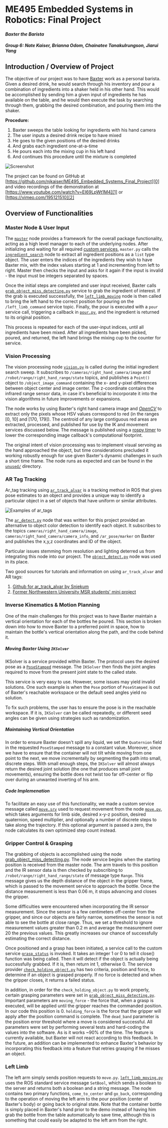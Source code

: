 ME495 Embedded Systems in Robotics: Final Project
==============
#### *Baxter the Barista*
#### *Group 6: Nate Kaiser, Brianna Odom, Chainatee Tanakulrungson, Jiarui Yang*

## Introduction / Overview of Project
The objective of our project was to have [Baxter][99] work as a personal barista. Given a desired drink, he would search through his inventory and pour a combination of ingredients into a shaker held in his other hand. This would be accomplished by sending him a given input of ingredients he has available on the table, and he would then execute the task by searching through them, grabbing the desired combination, and pouring them into the shaker.  

**Procedure:**   
1. Baxter sweeps the table looking for ingredients with his hand camera   
2. The user inputs a desired drink recipe to have mixed   
3. He goes to the given positions of the desired drinks   
4. And grabs each ingredient one-at-a-time   
5. He pours each into the mixing cup in his left hand   
6. And continues this procedure until the mixture is completed   

![Screenshot](https://github.com/njkaiser/ME495_Embedded_Systems_Final_Project/blob/master/media/BaxterPouring.JPG)

The project can be found on GitHub at [https://github.com/njkaiser/ME495_Embedded_Systems_Final_Project][0] and video recordings of the demonstration at [https://www.youtube.com/watch?v=EI69LpWt1M4][1] or [https://vimeo.com/195121510][2]


## Overview of Functionalities
### Master Node & User Input
The [`master`][3] node provides a framework for the overall package functionality, acting as a high level manager to each of the underlying nodes. After initializing and waiting for all required [custom services][4], `master.py` calls the [`ingredient_search`][5] node to extract all ingredient positions as a `list` type object. The user enters the indices of the ingredients they wish to have Baxter mix, with the index values starting at 1 and incrementing from left to right. Master then checks the input and asks for it again if the input is invalid - the input must be integers separated by spaces.

Once the initial steps are completed and user input received, Baxter calls [`grab_object_miss_detecting.py`][6] service to grab the ingredient of interest. If the grab is executed successfully, the [`left_limb_moving`][7] node is then called to bring the left hand to the correct position for pouring on the `/left_limb_command` service topic. Finally, the pour is executed with a `pour` service call, triggering a callback in [`pour.py`][8], and the ingredient is returned to its original position.

This process is repeated for each of the user-input indices, until all ingredients have been mixed. After all ingredients have been picked, poured, and returned, the left hand brings the mixing cup to the counter for service.


### Vision Processing
The vision processing node [`vision.py`][9] is called during the initial ingredient search sweep. It subscribes to `/cameras/right_hand_camera/image` and `/robot/range/right_hand_range/state` topics, and publishes a `Point()` object to `/object_image_command` containing the x- and y-pixel differences between object center and image center. The z-coordinate contains the infrared range sensor data, in case it's beneficial to incorporate it into the vision algorithms in future improvements or expansions.

The node works by using Baxter's right hand camera image and [*OpenCV*][10] to extract only the pixels whose HSV values correspond to red (in the ranges [0, 10] and [170, 179]). The centroid of any large contiguous red areas are extracted, processed, and published for use by the IK and movement services discussed below. The message is published using a [rospy timer][11] to lower the corresponding image callback's computational footprint.

The original intent of vision processing was to implement visual servoing as the hand approached the object, but time considerations precluded it working robustly enough for use given Baxter's dynamic challenges in such a short time frame. The node runs as expected and can be found in the [`unused/`][12] directory.


### AR Tag Tracking
Ar_tag tracking using [`ar_track_alvar`][13] is a tracking method in ROS that gives pose estimates to an object and provides a unique way to identify a particular object in a set of objects that have uniform or similar attributes.

![Examples of ar_tags](http://mirror-eu.wiki.ros.org/attachments/ar_track_alvar/markers9to17.png)

The [`ar_detect.py`][15] node that was written for this project provided an alternative to object color detection to identify each object. It subscribes to the topics `cameras/right_hand_camera/image`, `cameras/right_hand_camera/camera_info`, and `/ar_pose/marker` on Baxter and publishes the x,y,z coordinates and ID of the object.

Particular issues stemming from resolution and lighting deterred us from integrating this node into our project. The [`object_detect.py`][16] node was used in its place.

Two good sources for tutorials and information on using `ar_track_alvar` and AR tags:   
1. [Github for ar_track_alvar by Sniekum](https://github.com/sniekum/ar_track_alvar)  
2. [Former Northwestern University MSR students' mini project](https://github.com/ablarry91/ros-tag-tracking)  

### Inverse Kinematics & Motion Planning
One of the main challenges for this project was to have Baxter maintain a vertical orientation for each of the bottles he poured. This section is broken down into how to move Baxter to a preferred point in space, how to maintain the bottle's vertical orientation along the path, and the code behind it.

##### Moving Baxter Using `IKSolver`
IKSolver is a service provided within Baxter. The protocol uses the desired pose as a [`PoseStamped`][19] message. The `IKSolver` then finds the joint angles required to move from the present joint state to the called state.

This service is very easy to use. However, some issues may yield invalid solutions. One such example is when the `Pose` portion of `PoseStamped` is out of Baxter's reachable workspace or the default seed angles yield no solution.

To fix such problems, the user has to ensure the pose is in the reachable workspace. If it is, `IKSolver` can be called repeatedly, or different seed angles can be given using strategies such as randomization.

##### Maintaining Vertical Orientation
In order to ensure Baxter doesn't spill any liquid, we set the `Quaternion` field in the requested `PoseStamped` message to a constant value. Moreover, since we have to ensure that the container will not tilt while moving from one point to the next, we move incrementally by segmenting the path into small, discrete steps. With small enough steps, the `IKSolver` will almost always return the desired joint solution (the one that produces small joint movements), ensuring the bottle does not twist too far off-center or flip over during an unwanted inverting of his arm.

##### Code Implemenation
To facilitate an easy use of this functionality, we made a custom service message called [`move.srv`][20] used to request movement from the node [`move.py`][21], which takes arguments for limb side, desired x-y-z position, desired quaternion, speed multiplier, and optionally a number of discrete steps to take along the trajectory. If this optional argument is passed a zero, the node calculates its own optimized step count instead.


### Gripper Control & Grasping
The grabbing of objects is accomplished using the node [grab_object_miss_detecting.py][22]. The node service begins when the starting position is received from the master node. The arm travels to this position and the IR sensor data is then checked by subscribing to `/robot/range/right_hand_range/state` of message type `Range`. This message gives us the depth distance of the object in the gripper frame, which is passed to the movement service to approach the bottle. Once the distance measurement is less than 0.06 m, it stops advancing and closes the gripper.

Some difficulties were encountered when incorporating the IR sensor measurement. Since the sensor is a few centimeters off-center from the gripper, and since our objects are fairly narrow, sometimes the sensor is not able to see the bottle at close range. Thus, we set a threshold to ignore measurement values greater than 0.2 m and average the measurement over 20 the previous values. This greatly increases our chance of successfully estimating the correct distance.

Once positioned and a grasp has been initiated, a service call to the custom service [`grasp_status`][23] is invoked. It takes an integer 1 or 0 to tell it close() function was being called. Then it will detect if the object is actually being successfully grabbed. If it is, then return int 1, otherwise 0. The service provider [`check_holding_object.py`][24] has two criteria, position and force, to determine if an object is grasped properly. If no force is detected and when the gripper closes, it returns a failed status.

In addition, in order for the `check_holding_object.py` to work properly, certain grasping parameters were set in [`grab_object_miss_detecting.py`][22]. Important parameters are `moving_force` - the force that, when a grasp is executed, will be applied until the gripper reaches the commanded position. In our code this position is 0. `holding_force` is the force that the gripper will apply after the position command is complete. The `dead_band` parameter is the position error threshold where a move is considered successful. All parameters were set by performing several tests and hard-coding the values into the software. As is it works ~90% of the time. The feature is currently available, but Baxter will not react according to this feedback. In the future, an addition can be implemented to enhance Baxter's behavior by incorporating this feedback into a feature that retries grasping if he misses an object.


### Left Limb
The left arm simply sends position requests to `move.py`. [`left_limb_moving.py`][7] uses the ROS standard service message `SetBool`, which sends a boolean to the server and returns both a boolean and a string message. The node contains two primary functions, `come_to_center` and `go_back`, corresponding to the operation of moving the left arm to the pour position (center of Baxter's body) or going back to original state. Note that the container bottle is simply placed in Baxter's hand prior to the demo instead of having him grab the bottle from the table automatically to save time, although this is something that could easily be adapted to the left arm from the right.


<!-- ## File Locations -->
[99]: [http://www.rethinkrobotics.com/baxter/]
[0]: [https://github.com/njkaiser/ME495_Embedded_Systems_Final_Project]
[1]: [https://www.youtube.com/watch?v=EI69LpWt1M4]
[2]: [https://vimeo.com/195121510]
[3]: [https://github.com/njkaiser/ME495_Embedded_Systems_Final_Project/blob/master/src/master.py]
[4]: [https://github.com/njkaiser/ME495_Embedded_Systems_Final_Project/tree/master/srv]
[5]: [https://github.com/njkaiser/ME495_Embedded_Systems_Final_Project/blob/master/src/ingredient_search.py]
[6]: [https://github.com/njkaiser/ME495_Embedded_Systems_Final_Project/blob/master/src/grab_object_miss_detecting.py]
[7]: [https://github.com/njkaiser/ME495_Embedded_Systems_Final_Project/blob/master/src/left_limb_moving.py]
[8]: [https://github.com/njkaiser/ME495_Embedded_Systems_Final_Project/blob/master/src/pour.py]
[9]: [https://github.com/njkaiser/ME495_Embedded_Systems_Final_Project/blob/master/src/vision.py]
[10]: [http://opencv.org/]
[11]: [http://wiki.ros.org/rospy/Overview/Time]
[12]: [https://github.com/njkaiser/ME495_Embedded_Systems_Final_Project/tree/master/unused]
[13]: [http://wiki.ros.org/ar_track_alvar]
[14]: [http://mirror-eu.wiki.ros.org/attachments/ar_track_alvar/markers9to17.png=20x20]
[15]: [https://github.com/njkaiser/ME495_Embedded_Systems_Final_Project/blob/master/unused/ar_detect.py]
[16]: [https://github.com/njkaiser/ME495_Embedded_Systems_Final_Project/blob/master/src/object_detect.py]
<!-- THESE LINKS DON'T WORK AS IS WITH GITHUB'S MARKDOWN RENDERING -->
<!-- [17]: [https://github.com/sniekum/ar_track_alvar]
[18]: [https://github.com/ablarry91/ros-tag-tracking] -->
[19]: [http://docs.ros.org/api/geometry_msgs/html/msg/PoseStamped.html]
[20]: [https://github.com/njkaiser/ME495_Embedded_Systems_Final_Project/blob/master/srv/move.srv]
[21]: [https://github.com/njkaiser/ME495_Embedded_Systems_Final_Project/blob/master/src/move.py]
[22]: [https://github.com/njkaiser/ME495_Embedded_Systems_Final_Project/blob/master/src/grab_object_miss_detecting.py]
[23]: [https://github.com/njkaiser/ME495_Embedded_Systems_Final_Project/blob/9554cc2bbe60da78325f366dd5018dc12ccd75ec/srv/grasp_status.srv]
[24]: [https://github.com/njkaiser/ME495_Embedded_Systems_Final_Project/blob/9554cc2bbe60da78325f366dd5018dc12ccd75ec/src/check_holding_object.py]
